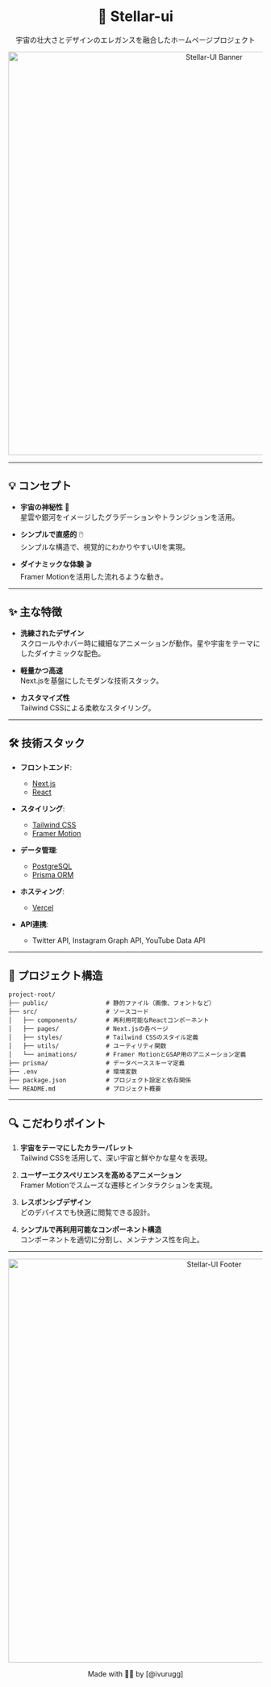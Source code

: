 
<!-- HEADER -->
<div align="center">
  <h1>🌌 Stellar-ui</h1>
  <p>
    宇宙の壮大さとデザインのエレガンスを融合したホームページプロジェクト
  </p>
  <img src="img/readme/header-image.png" alt="Stellar-UI Banner" width="800">
</div>

---

## 💡 コンセプト

- **宇宙の神秘性** 🌠  
  星雲や銀河をイメージしたグラデーションやトランジションを活用。

- **シンプルで直感的** 🖱️  
  シンプルな構造で、視覚的にわかりやすいUIを実現。

- **ダイナミックな体験** 🎬  
  Framer Motionを活用した流れるような動き。

---

## ✨ 主な特徴

- **洗練されたデザイン**  
  スクロールやホバー時に繊細なアニメーションが動作。星や宇宙をテーマにしたダイナミックな配色。

- **軽量かつ高速**  
  Next.jsを基盤にしたモダンな技術スタック。

- **カスタマイズ性**  
  Tailwind CSSによる柔軟なスタイリング。

---

## 🛠️ 技術スタック

- **フロントエンド**:  
  - [Next.js](https://nextjs.org/)  
  - [React](https://reactjs.org/)  

- **スタイリング**:  
  - [Tailwind CSS](https://tailwindcss.com/)  
  - [Framer Motion](https://www.framer.com/motion/)  

- **データ管理**:  
  - [PostgreSQL](https://www.postgresql.org/)  
  - [Prisma ORM](https://www.prisma.io/)  

- **ホスティング**:  
  - [Vercel](https://vercel.com/)  

- **API連携**:  
  - Twitter API, Instagram Graph API, YouTube Data API  

---

## 📂 プロジェクト構造

```
project-root/
├── public/                # 静的ファイル（画像、フォントなど）
├── src/                   # ソースコード
│   ├── components/        # 再利用可能なReactコンポーネント
│   ├── pages/             # Next.jsの各ページ
│   ├── styles/            # Tailwind CSSのスタイル定義
│   ├── utils/             # ユーティリティ関数
│   └── animations/        # Framer MotionとGSAP用のアニメーション定義
├── prisma/                # データベーススキーマ定義
├── .env                   # 環境変数
├── package.json           # プロジェクト設定と依存関係
└── README.md              # プロジェクト概要
```

---

## 🔍 こだわりポイント

1. **宇宙をテーマにしたカラーパレット**  
   Tailwind CSSを活用して、深い宇宙と鮮やかな星々を表現。

2. **ユーザーエクスペリエンスを高めるアニメーション**  
   Framer Motionでスムーズな遷移とインタラクションを実現。

3. **レスポンシブデザイン**  
   どのデバイスでも快適に閲覧できる設計。

4. **シンプルで再利用可能なコンポーネント構造**  
   コンポーネントを適切に分割し、メンテナンス性を向上。

---

<!-- FOOTER -->
<div align="center">
  <img src="img/readme/footer-image.png" alt="Stellar-UI Footer" width="800">
  <p>Made with 🌟🌟 by [@ivurugg]</p>
</div>
